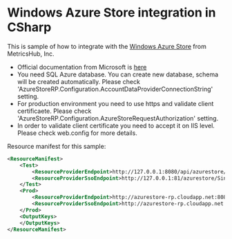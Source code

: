 # Windows Azure Store integration in CSharp #

This is sample of how to integrate with the [Windows Azure Store](http://www.windowsazure.com/en-us/store/overview/) from MetricsHub, Inc.

- Official documentation from Microsoft is [here](https://github.com/WindowsAzure/azure-resource-provider-sdk)
- You need SQL Azure database. You can create new database, schema will be created automatically. Please check 'AzureStoreRP.Configuration.AccountDataProviderConnectionString' setting.
- For production environment you need to use https and validate client certificaete. Please check 'AzureStoreRP.Configuration.AzureStoreRequestAuthorization' setting.
- In order to validate client certificate you need to accept it on IIS level. Please check web.config for more details.

Resource manifest for this sample:

```xml
<ResourceManifest>
    <Test>
        <ResourceProviderEndpoint>http://127.0.0.1:8080/api/azurestore/</ResourceProviderEndpoint>
        <ResourceProviderSsoEndpoint>http://127.0.0.1:81/azurestore/SingleSignOn</ResourceProviderSsoEndpoint>
    </Test>
    <Prod>
        <ResourceProviderEndpoint>http://azurestore-rp.cloudapp.net:8080/api/azurestore/</ResourceProviderEndpoint>
        <ResourceProviderSsoEndpoint>http://azurestore-rp.cloudapp.net:80/azurestore/SingleSignOn</ResourceProviderSsoEndpoint>
    </Prod>
    <OutputKeys>
    </OutputKeys>
</ResourceManifest>
```

